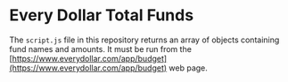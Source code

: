 # Every Dollar Total Funds

The `script.js` file in this repository returns an array of objects containing fund names and amounts. It must be run from the [https://www.everydollar.com/app/budget](https://www.everydollar.com/app/budget) web page.
